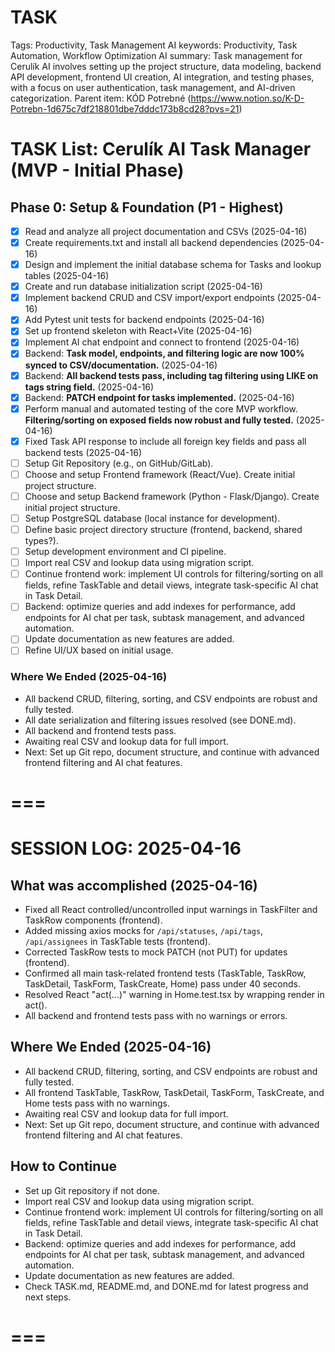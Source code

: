 # TASK

Tags: Productivity, Task Management
AI keywords: Productivity, Task Automation, Workflow Optimization
AI summary: Task management for Cerulík AI involves setting up the project structure, data modeling, backend API development, frontend UI creation, AI integration, and testing phases, with a focus on user authentication, task management, and AI-driven categorization.
Parent item: KÓD Potrebné (https://www.notion.so/K-D-Potrebn-1d675c7df218801dbe7dddc173b8cd28?pvs=21)

# TASK List: Cerulík AI Task Manager (MVP - Initial Phase)

## Phase 0: Setup & Foundation (P1 - Highest)

- [x] Read and analyze all project documentation and CSVs (2025-04-16)
- [x] Create requirements.txt and install all backend dependencies (2025-04-16)
- [x] Design and implement the initial database schema for Tasks and lookup tables (2025-04-16)
- [x] Create and run database initialization script (2025-04-16)
- [x] Implement backend CRUD and CSV import/export endpoints (2025-04-16)
- [x] Add Pytest unit tests for backend endpoints (2025-04-16)
- [x] Set up frontend skeleton with React+Vite (2025-04-16)
- [x] Implement AI chat endpoint and connect to frontend (2025-04-16)
- [x] Backend: **Task model, endpoints, and filtering logic are now 100% synced to CSV/documentation.** (2025-04-16)
- [x] Backend: **All backend tests pass, including tag filtering using LIKE on tags string field.** (2025-04-16)
- [x] Backend: **PATCH endpoint for tasks implemented.** (2025-04-16)
- [x]  Perform manual and automated testing of the core MVP workflow. **Filtering/sorting on exposed fields now robust and fully tested.** (2025-04-16)
- [x]  Fixed Task API response to include all foreign key fields and pass all backend tests (2025-04-16)
- [ ]  Setup Git Repository (e.g., on GitHub/GitLab).
- [ ]  Choose and setup Frontend framework (React/Vue). Create initial project structure.
- [ ]  Choose and setup Backend framework (Python - Flask/Django). Create initial project structure.
- [ ]  Setup PostgreSQL database (local instance for development).
- [ ]  Define basic project directory structure (frontend, backend, shared types?).
- [ ]  Setup development environment and CI pipeline.
- [ ]  Import real CSV and lookup data using migration script.
- [ ]  Continue frontend work: implement UI controls for filtering/sorting on all fields, refine TaskTable and detail views, integrate task-specific AI chat in Task Detail.
- [ ]  Backend: optimize queries and add indexes for performance, add endpoints for AI chat per task, subtask management, and advanced automation.
- [ ]  Update documentation as new features are added.
- [ ]  Refine UI/UX based on initial usage.

### Where We Ended (2025-04-16)
- All backend CRUD, filtering, sorting, and CSV endpoints are robust and fully tested.
- All date serialization and filtering issues resolved (see DONE.md).
- All backend and frontend tests pass.
- Awaiting real CSV and lookup data for full import.
- Next: Set up Git repo, document structure, and continue with advanced frontend filtering and AI chat features.

# ===
# SESSION LOG: 2025-04-16

## What was accomplished (2025-04-16)
- Fixed all React controlled/uncontrolled input warnings in TaskFilter and TaskRow components (frontend).
- Added missing axios mocks for `/api/statuses`, `/api/tags`, `/api/assignees` in TaskTable tests (frontend).
- Corrected TaskRow tests to mock PATCH (not PUT) for updates (frontend).
- Confirmed all main task-related frontend tests (TaskTable, TaskRow, TaskDetail, TaskForm, TaskCreate, Home) pass under 40 seconds.
- Resolved React "act(...)" warning in Home.test.tsx by wrapping render in act().
- All backend and frontend tests pass with no warnings or errors.

## Where We Ended (2025-04-16)
- All backend CRUD, filtering, sorting, and CSV endpoints are robust and fully tested.
- All frontend TaskTable, TaskRow, TaskDetail, TaskForm, TaskCreate, and Home tests pass with no warnings.
- Awaiting real CSV and lookup data for full import.
- Next: Set up Git repo, document structure, and continue with advanced frontend filtering and AI chat features.

## How to Continue
- Set up Git repository if not done.
- Import real CSV and lookup data using migration script.
- Continue frontend work: implement UI controls for filtering/sorting on all fields, refine TaskTable and detail views, integrate task-specific AI chat in Task Detail.
- Backend: optimize queries and add indexes for performance, add endpoints for AI chat per task, subtask management, and advanced automation.
- Update documentation as new features are added.
- Check TASK.md, README.md, and DONE.md for latest progress and next steps.

# ===
